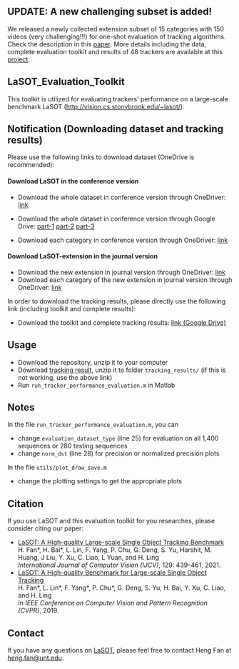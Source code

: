 ## UPDATE: A new challenging subset is added!

We released a newly collected extension subset of 15 categories with 150 videos (very challenging!!!) for one-shot evaluation of tracking algorithms. Check the description in this <a href="https://arxiv.org/abs/2009.03465">paper</a>. More details including the data, complete evaluation toolkit and results of 48 trackers are available at this <a href="http://vision.cs.stonybrook.edu/~lasot/">project</a>.

## LaSOT_Evaluation_Toolkit

This toolkit is utilized for evaluating trackers' performance on a large-scale benchmark LaSOT (http://vision.cs.stonybrook.edu/~lasot/).



## Notification (Downloading dataset and tracking results)

Please use the following links to download dataset (OneDrive is recommended):

#### Download LaSOT in the conference version

* Download the whole dataset in conference version through OneDriver: [link](https://1drv.ms/u/s!Akt_zO4y_u6DgoQsxl9ixr5Y393qWA?e=7yTwjc)
* Download the whole dataset in conference version through Google Drive: [part-1](https://drive.google.com/file/d/1wnKcCuGxRTSPDnYcAB162juy_Qphbb14/view?usp=share_link) [part-2](https://drive.google.com/file/d/1OANces8uLc2gAOFLGh4MaOqXUTrmZ77v/view?usp=share_link) [part-3](https://drive.google.com/file/d/17LiijVbwUkAqgbCaj-W_33KbuX9RsYxy/view?usp=share_link)

* Download each category in conference version through OneDriver: [link](https://1drv.ms/f/s!Akt_zO4y_u6DgoNSoMJrfnVwveDjhA?e=PBeyuD)

#### Download LaSOT-extension in the journal version

* Download the new extension in journal version through OneDriver: [link](https://1drv.ms/u/s!Akt_zO4y_u6DgoQrvo5h48AC15l67A?e=Zo6PWx)
* Download each category of the new extension in journal version through OneDriver: [link](https://1drv.ms/f/s!Akt_zO4y_u6DgoQZH_aGsNh2f6x6Dg?e=sldyAx)

In order to download the tracking results, please directly use the following link (including toolkit and complete results):
* Download the toolkit and complete tracking results: [link (Google Drive)](https://drive.google.com/file/d/14gbxoSCe31qho1IV6pXx5LI-nzpDechR/view?usp=share_link)


## Usage
* Download the repository, unzip it to your computer
* Download <a href="https://drive.google.com/file/d/14gbxoSCe31qho1IV6pXx5LI-nzpDechR/view?usp=share_link">tracking result</a>, unzip it to folder `tracking_results/` (if this is not working, use the above link)
* Run `run_tracker_performance_evaluation.m` in Matlab

## Notes
In the file `run_tracker_performance_evaluation.m`, you can
* change `evaluation_dataset_type` (line 25) for evaluation on all 1,400 sequences or 280 testing sequences
* change `norm_dst` (line 28) for precision or normalized precision plots

In the file `utils/plot_draw_save.m`
* change the plotting settings to get the appropriate plots

## Citation
If you use LaSOT and this evaluation toolkit for you researches, please consider citing our paper:
* <a href="https://arxiv.org/abs/2009.03465">LaSOT: A High-quality Large-scale Single Object Tracking Benchmark</a> <br>
H. Fan*, H. Bai*, L. Lin, F. Yang, P. Chu, G. Deng, S. Yu, Harshit, M. Huang, J Liu, Y. Xu, C. Liao, L Yuan, and H. Ling <br>
*International Journal of Computer Vision (IJCV)*, 129: 439–461, 2021.
* <a href="https://arxiv.org/pdf/1809.07845.pdf">LaSOT: A High-quality Benchmark for Large-scale Single Object Tracking</a> <br> 
H. Fan*, L. Lin*, F. Yang*, P. Chu*, G. Deng, S. Yu, H. Bai, Y. Xu, C. Liao, and H. Ling <br> 
In *IEEE Conference on Computer Vision and Pattern Recognition (CVPR)*, 2019.

## Contact
If you have any questions on <a href="http://vision.cs.stonybrook.edu/~lasot/">LaSOT</a>, please feel free to contact Heng Fan at heng.fan@unt.edu.
